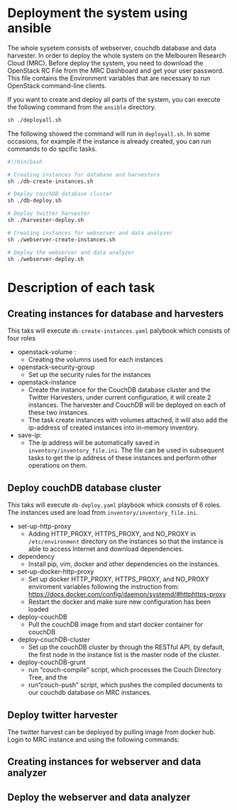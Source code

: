 # Deployment the system using ansible

The whole sysetem consists of webserver, couchdb database and data harvester. In order to deploy the whole system on the Melbouren Research Cloud (MRC). Before deploy the system, you need to download the OpenStack RC File from the MRC Dashboard and get your user password. This file contains the Environment variables that are necessary to run OpenStack command-line clients.

If you want to create and deploy all parts of the system, you can execute the following command from the ```ansible``` directory. 
```bash
sh ./deployall.sh
```
The following showed the command will run in ```deployall.sh```. In some occasions, for example if the instance is already created, you can run commands to do spcific tasks.
```bash
#!/bin/bash

# Creating instances for database and harvesters
sh ./db-create-instances.sh

# Deploy couchDB database cluster
sh ./db-deploy.sh

# Deploy twitter harvester
sh ./harvester-deploy.sh

# Creating instances for webserver and data analyzer
sh ./webserver-create-instances.sh

# Deploy the webserver and data analyzer
sh ./webserver-deploy.sh
```

# Description of each task
## Creating instances for database and harvesters
This taks will execute ```db-create-instances.yaml``` palybook which consists of four roles
-   openstack-volume : 
    -   Creating the volumns used for each instances
-   openstack-security-group
    -   Set up the security rules for the instances
-   openstack-instance
    -   Create the instance for the CouchDB database cluster and the Twitter Harvesters, under current configuration, it will create 2 instances. The harvester and CouchDB will be deployed on each of these two instances.
    -   The task create instances with volumes attached, it will also add the ip-address of created instances into in-memory inventory.
-   save-ip: 
    -   The ip address will be automatically saved in ```inventory/inventory_file.ini```. The file can be used in subsequent tasks to get the ip address of these instances and perform other operations on them.


## Deploy couchDB database cluster
This taks will execute ```db-deploy.yaml``` playbook whick consists of 6 roles. The instances used are load from ```inventory/inventory_file.ini```.
-   set-up-http-proxy
    - Adding HTTP_PROXY, HTTPS_PROXY, and NO_PROXY in ```/etc/environment``` directory on the instances so that the instance is able to access Internet and download dependencies.
- dependency
    - Install pip, vim, docker and other dependencies on the instances.
- set-up-docker-http-proxy
    - Set up docker HTTP_PROXY, HTTPS_PROXY, and NO_PROXY enviroment variables following the instruction from: https://docs.docker.com/config/daemon/systemd/#httphttps-proxy
    - Restart the docker and make sure new configuration has been loaded
- deploy-couchDB
    - Pull the couchDB image from and start docker container for couchDB
- deploy-couchDB-cluster
    - Set up the couchDB cluster by through the RESTful API, by default, the first node in the instance list is the master node of the cluster.
- deploy-couchDB-grunt
    - run “couch-compile” script, which processes the Couch Directory Tree, and the 
    - run“couch-push” script, which pushes the compiled documents to our couchdb database on MRC instances.

## Deploy twitter harvester
The twitter harvest can be deployed by pulling image from docker hub.
Login to MRC instance and using the following commands:

## Creating instances for webserver and data analyzer

## Deploy the webserver and data analyzer
